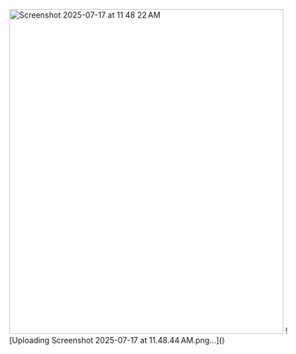 <img width="496" height="587" alt="Screenshot 2025-07-17 at 11 48 22 AM" src="https://github.com/user-attachments/assets/69e24db5-befc-435c-90e4-acc94745410e" />
![Uploading Screenshot 2025-07-17 at 11.48.44 AM.png…]()
